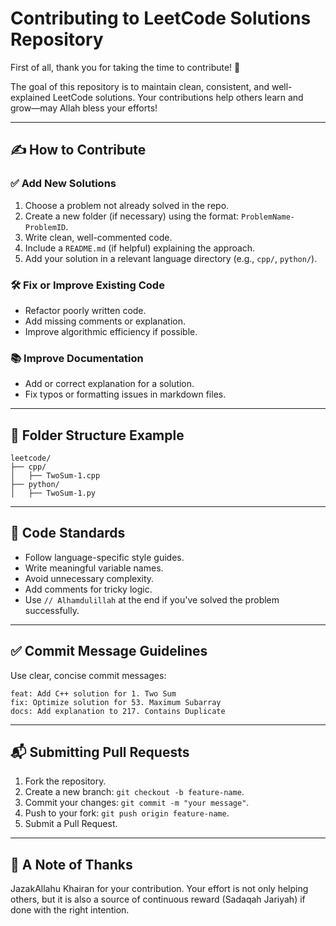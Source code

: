 # Contributing to LeetCode Solutions Repository

First of all, thank you for taking the time to contribute! 🙌

The goal of this repository is to maintain clean, consistent, and well-explained LeetCode solutions. Your contributions help others learn and grow—may Allah bless your efforts!

---

## ✍️ How to Contribute

### ✅ Add New Solutions
1. Choose a problem not already solved in the repo.
2. Create a new folder (if necessary) using the format: `ProblemName-ProblemID`.
3. Write clean, well-commented code.
4. Include a `README.md` (if helpful) explaining the approach.
5. Add your solution in a relevant language directory (e.g., `cpp/`, `python/`).

### 🛠️ Fix or Improve Existing Code
- Refactor poorly written code.
- Add missing comments or explanation.
- Improve algorithmic efficiency if possible.

### 📚 Improve Documentation
- Add or correct explanation for a solution.
- Fix typos or formatting issues in markdown files.

---

## 📂 Folder Structure Example

```
leetcode/
├── cpp/
│   ├── TwoSum-1.cpp
├── python/
│   ├── TwoSum-1.py
```

---

## 🧪 Code Standards

- Follow language-specific style guides.
- Write meaningful variable names.
- Avoid unnecessary complexity.
- Add comments for tricky logic.
- Use `// Alhamdulillah` at the end if you've solved the problem successfully.

---

## ✅ Commit Message Guidelines

Use clear, concise commit messages:

```
feat: Add C++ solution for 1. Two Sum
fix: Optimize solution for 53. Maximum Subarray
docs: Add explanation to 217. Contains Duplicate
```

---

## 📬 Submitting Pull Requests

1. Fork the repository.
2. Create a new branch: `git checkout -b feature-name`.
3. Commit your changes: `git commit -m "your message"`.
4. Push to your fork: `git push origin feature-name`.
5. Submit a Pull Request.

---

## 🙏 A Note of Thanks

JazakAllahu Khairan for your contribution.
Your effort is not only helping others, but it is also a source of continuous reward (Sadaqah Jariyah) if done with the right intention.